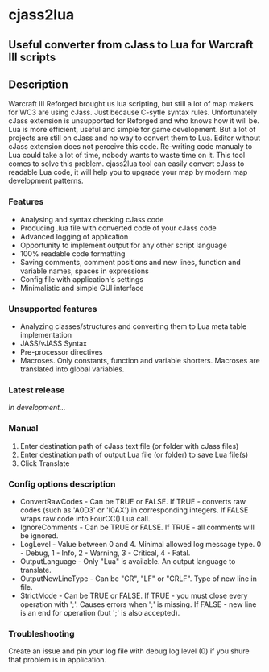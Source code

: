 # cjass2lua
## Useful converter from cJass to Lua for Warcraft III scripts

## Description
Warcraft III Reforged brought us lua scripting, but still a lot of map makers for WC3 are using cJass. Just because C-sytle syntax rules. Unfortunately cJass extension is unsupported for Reforged and who knows how it will be. Lua is more efficient, useful and simple for game development. But a lot of projects are still on cJass and no way to convert them to Lua. Editor without cJass extension does not perceive this code. Re-writing code manualy to Lua could take a lot of time, nobody wants to waste time on it. This tool comes to solve this problem. cjass2lua tool can easily convert cJass to readable Lua code, it will help you to upgrade your map by modern map development patterns.

### Features
- Analysing and syntax checking cJass code
- Producing .lua file with converted code of your cJass code
- Advanced logging of application
- Opportunity to implement output for any other script language
- 100% readable code formatting
- Saving comments, comment positions and new lines, function and variable names, spaces in expressions
- Config file with application's settings
- Minimalistic and simple GUI interface

### Unsupported features
- Analyzing classes/structures and converting them to Lua meta table implementation
- JASS/vJASS Syntax
- Pre-processor directives
- Macroses. Only constants, function and variable shorters. Macroses are translated into global variables.

### Latest release
*In development...*

### Manual
1. Enter destination path of cJass text file (or folder with cJass files)
2. Enter destination path of output Lua file (or folder) to save Lua file(s)
3. Click Translate

### Config options description
- ConvertRawCodes - Can be TRUE or FALSE. If TRUE - converts raw codes (such as 'A0D3' or 'I0AX') in corresponding integers. If FALSE wraps raw code into FourCC() Lua call.
- IgnoreComments - Can be TRUE or FALSE. If TRUE - all comments will be ignored.
- LogLevel - Value between 0 and 4. Minimal allowed log message type. 0 - Debug, 1 - Info, 2 - Warning, 3 - Critical, 4 - Fatal.
- OutputLanguage - Only "Lua" is available. An output language to translate. 
- OutputNewLineType - Can be "CR", "LF" or "CRLF". Type of new line in file.
- StrictMode - Can be TRUE or FALSE. If TRUE - you must close every operation with ';'. Causes errors when ';' is missing. If FALSE - new line is an end for operation (but ';' is also accepted).

### Troubleshooting
Create an issue and pin your log file with debug log level (0) if you shure that problem is in application.
